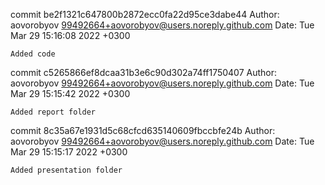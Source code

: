 commit be2f1321c647800b2872ecc0fa22d95ce3dabe44
Author: aovorobyov <99492664+aovorobyov@users.noreply.github.com>
Date:   Tue Mar 29 15:16:08 2022 +0300

    Added code

commit c5265866ef8dcaa31b3e6c90d302a74ff1750407
Author: aovorobyov <99492664+aovorobyov@users.noreply.github.com>
Date:   Tue Mar 29 15:15:42 2022 +0300

    Added report folder

commit 8c35a67e1931d5c68cfcd635140609fbccbfe24b
Author: aovorobyov <99492664+aovorobyov@users.noreply.github.com>
Date:   Tue Mar 29 15:15:17 2022 +0300

    Added presentation folder
